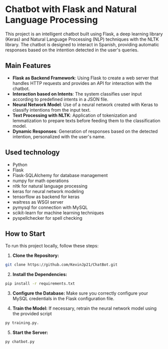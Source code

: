 # Chatbot with Flask and Natural Language Processing

This project is an intelligent chatbot built using Flask, a deep learning library (Keras) and Natural Language Processing (NLP) techniques with the NLTK library. The chatbot is designed to interact in Spanish, providing automatic responses based on the intention detected in the user's queries.

## Main Features

- **Flask as Backend Framework**: Using Flask to create a web server that handles HTTP requests and provides an API for interaction with the chatbot.
- **Interaction based on Intents**: The system classifies user input according to predefined intents in a JSON file.
- **Neural Network Model**: Use of a neural network created with Keras to classify intentions from the input text.
- **Text Processing with NLTK**: Application of tokenization and lemmatization to prepare texts before feeding them to the classification model.
- **Dynamic Responses**: Generation of responses based on the detected intention, personalized with the user's name.

## Used technology

- Python
- Flask
- Flask-SQLAlchemy for database management
- numpy for math operations
- nltk for natural language processing
- keras for neural network modeling
- tensorflow as backend for keras
- waitress as WSGI server
- pymysql for connection with MySQL
- scikit-learn for machine learning techniques
- pyspellchecker for spell checking

## How to Start

To run this project locally, follow these steps:

1. **Clone the Repository:**
```bash
git clone https://github.com/KevinJp21/ChatBot.git
```
2. **Install the Dependencies:**
```bash
pip install -r requirements.txt
```
3. **Configure the Database:**
Make sure you correctly configure your MySQL credentials in the Flask configuration file.

4. **Train the Model:**
If necessary, retrain the neural network model using the provided script
 ```bash
py training.py.
 ```
5. **Start the Server:**
```bash
py chatbot.py

